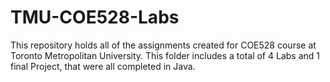 # TMU-COE528-Labs
This repository holds all of the assignments created for COE528 course at Toronto Metropolitan University. This folder includes a total of 4 Labs and 1 final Project, that were all completed in Java.
